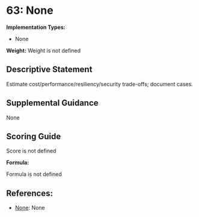 # 63: None

**Implementation Types:**

- None

**Weight:** Weight is not defined

## Descriptive Statement

Estimate cost/performance/resiliency/security trade-offs; document cases.

## Supplemental Guidance

None

## Scoring Guide

Score is not defined

**Formula:**

Formula is not defined

## References:

- [None](None): None
